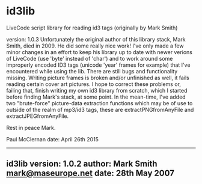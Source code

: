 # id3lib
LiveCode script library for reading id3 tags (originally by Mark Smith)

version: 1.0.3
Unfortunately the original author of this library stack, Mark Smith, died in 2009. He did some really nice work!
I've only made a few minor changes in an effort to keep his library up to date with newer verions of LiveCode 
(use 'byte' instead of 'char') and to work around some improperly encoded ID3 tags (unicode 'year' frames for example)
that I've encountered while using the lib. 
There are still bugs and functionality missing. Writing picture frames is broken and/or unfinished as well,
it fails reading certain cover art pictures. I hope to correct these problems or, failing that, finish writing my own id3 library from scratch, which I started before finding Mark's stack, at some point.
In the mean-time, I've added two "brute-force" picture-data extraction functions which may be of use to outside of the realm of mp3/id3 tags, these are extractPNGfromAnyFile and extractJPEGfromAnyFile.

Rest in peace Mark. 

Paul McClernan
date: April 26th 2015

------------------------------------------------------
id3lib
version: 1.0.2
author: Mark Smith mark@maseurope.net
date: 28th May 2007
------------------------------------------------------

